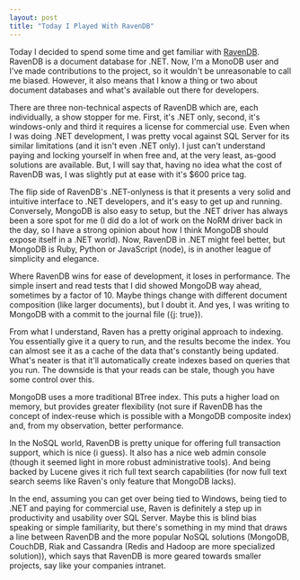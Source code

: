 ```yaml
---
layout: post
title: "Today I Played With RavenDB"
---
```


Today I decided to spend some time and get familiar with [RavenDB](http://ravendb.net/). RavenDB is a document database for .NET. Now, I'm a MonoDB user and I've made contributions to the project, so it wouldn't be unreasonable to call me biased. However, it also means that I know a thing or two about document databases and what's available out there for developers.

There are three non-technical aspects of RavenDB which are, each individually, a show stopper for me. First, it's .NET only, second, it's windows-only and third it requires a license for commercial use. Even when I was doing .NET development, I was pretty vocal against SQL Server for its similar limitations (and it isn't even .NET only). I just can't understand paying and locking yourself in when free and, at the very least, as-good solutions are available. But, I will say that, having no idea what the cost of RavenDB was, I was slightly put at ease with it's $600 price tag.

The flip side of RavenDB's .NET-onlyness is that it presents a very solid and intuitive interface to .NET developers, and it's easy to get up and running. Conversely, MongoDB is also easy to setup, but the .NET driver has always been a sore spot for me (I did do a lot of work on the NoRM driver back in the day, so I have a strong opinion about how I think MongoDB should expose itself in a .NET world). Now, RavenDB in .NET might feel better, but MongoDB is Ruby, Python or JavaScript (node), is in another league of simplicity and elegance. 

Where RavenDB wins for ease of development, it loses in performance. The simple insert and read tests that I did showed MongoDB way ahead, sometimes by a factor of 10. Maybe things change with different document composition (like larger documents), but I doubt it. And yes, I was writing to MongoDB with a commit to the journal file ({j: true}).

From what I understand, Raven has a pretty original approach to indexing. You essentially give it a query to run, and the results become the index. You can almost see it as a cache of the data that's constantly being updated. What's neater is that it'll automatically create indexes based on queries that you run. The downside is that your reads can be stale, though you have some control over this.

MongoDB uses a more traditional BTree index. This puts a higher load on memory, but provides greater flexibility (not sure if RavenDB has the concept of index-reuse which is possible with a MongoDB composite index) and, from my observation, better performance. 

In the NoSQL world, RavenDB is pretty unique for offering full transaction support, which is nice (i guess). It also has a nice web admin console (though it seemed light in more robust administrative tools). And being backed by Lucene gives it rich full text search capabilities (for now full text search seems like Raven's only feature that MongoDB lacks).

In the end, assuming you can get over being tied to Windows, being tied to .NET and paying for commercial use, Raven is definitely a step up in productivity and usability over SQL Server. Maybe this is blind bias speaking or simple familiarity, but there's something in my mind that draws a line between RavenDB and the more popular NoSQL solutions (MongoDB, CouchDB, Riak and Cassandra (Redis and Hadoop are more specialized solution)), which says that RavenDB is more geared towards smaller projects, say like your companies intranet.